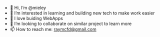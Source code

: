 - 👋 Hi, I’m @mieley
- 👀 I’m interested in learning and building new tech to make work easier
- 🌱 I love buiding WebApps
- 💞️ I’m looking to collaborate on similar project to learn more
- 📫 How to reach me: raymcfd@gmail.com

<!---
mieley/mieley is a ✨ special ✨ repository because its `README.md` (this file) appears on your GitHub profile.
You can click the Preview link to take a look at your changes.
--->

